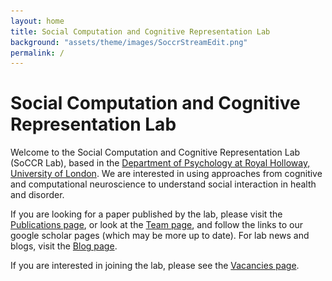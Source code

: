 ```yaml
---
layout: home
title: Social Computation and Cognitive Representation Lab
background: "assets/theme/images/SoccrStreamEdit.png"
permalink: /
---
```

<div class="blurb">
	<h1>Social Computation and Cognitive Representation Lab</h1>
	<p>Welcome to the Social Computation and Cognitive Representation Lab (SoCCR Lab), based in the <a href="https://www.royalholloway.ac.uk/research-and-teaching/departments-and-schools/psychology/">Department of Psychology at Royal Holloway, University of London</a>. We are interested in using approaches from cognitive and computational neuroscience to understand social interaction in health and disorder. </p>
	<p>If you are looking for a paper published by the lab, please visit the <a href="/pubs">Publications page</a>, or look at the <a href="/team">Team page</a>, and follow the links to our google scholar pages (which may be more up to date). For lab news and blogs, visit the <a href="/blog">Blog page</a>.</p>
    <p>If you are interested in joining the lab, please see the <a href="/vacancies/">Vacancies page</a>. </p>
	<p><img src="assets/theme/images/LabPictureIdea.png" alt='SOCCRLab"> </p>
<br/>
<br/>
<br/>
</div><!-- /.blurb -->